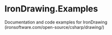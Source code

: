 # IronDrawing.Examples
 Documentation and code examples for IronDrawing (ironsoftware.com/open-source/csharp/drawing/)
